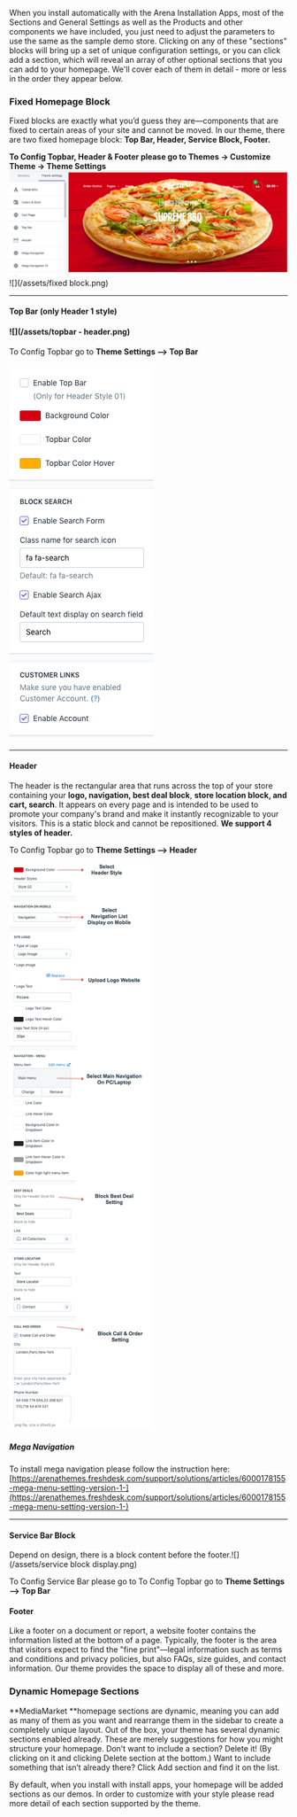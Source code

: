 When you install automatically with the Arena Installation Apps, most of the Sections and  General Settings as well as the Products and other components we have included, you just need to adjust the parameters to use the same as the sample demo store. Clicking on any of these "sections" blocks will bring up a set of unique configuration settings, or you can click add a section, which will reveal an array of other optional sections that you can add to your homepage. We'll cover each of them in detail - more or less in the order they appear below.

### **Fixed Homepage Block**

Fixed blocks are exactly what you’d guess they are—components that are fixed to certain areas of your site and cannot be moved. In our theme, there are two fixed homepage block: **Top Bar, Header,  Service Block, Footer.**

**To Config Topbar, Header & Footer please go to Themes -&gt; Customize Theme -&gt; Theme Settings**![](/assets/theme-setting.png)![](/assets/fixed block.png)

---

#### **Top Bar \(only Header 1 style\)**

#### ![](/assets/topbar - header.png)

To Config Topbar go to **Theme Settings --&gt; Top Bar**

#### ![](/assets/topbar.png)

---

#### **Header**

The header is the rectangular area that runs across the top of your store containing your **logo, navigation, best deal block**, **store location block, and cart, search**. It appears on every page and is intended to be used to promote your company's brand and make it instantly recognizable to your visitors. This is a static block and cannot be repositioned. **We support 4 styles of header.**

To Config Topbar go to **Theme Settings --&gt; Header**

![](/assets/header.png)

##### **Mega Navigation**

To install mega navigation please follow the instruction here: [https://arenathemes.freshdesk.com/support/solutions/articles/6000178155-mega-menu-setting-version-1-](https://arenathemes.freshdesk.com/support/solutions/articles/6000178155-mega-menu-setting-version-1-)

---

#### Service Bar Block

Depend on design, there is a block content before the footer.![](/assets/service block display.png)

To Config Service Bar please go to To Config Topbar go to **Theme Settings --&gt; Top Bar**

#### 



#### **Footer**

Like a footer on a document or report, a website footer contains the information listed at the bottom of a page. Typically, the footer is the area that visitors expect to find the "fine print"—legal information such as terms and conditions and privacy policies, but also FAQs, size guides, and contact information. Our theme provides the space to display all of these and more.

### **Dynamic Homepage Sections**

**MediaMarket **homepage sections are dynamic, meaning you can add as many of them as you want and rearrange them in the sidebar to create a completely unique layout. Out of the box, your theme has several dynamic sections enabled already. These are merely suggestions for how you might structure your homepage. Don’t want to include a section? Delete it! \(By clicking on it and clicking Delete section at the bottom.\) Want to include something that isn’t already there? Click Add section and find it on the list.

By default, when you install with install apps, your homepage will be added sections as our demos. In order to customize with your style please read more detail of each section supported by the theme.

